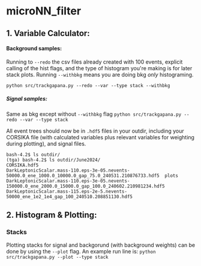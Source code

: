 # microNN_filter

## 1. Variable Calculator: 

#### Background samples: 
Running to `--redo` the csv files already created with 100 events, explicit calling of the hist flags, and the type of histogram you're making is for later stack plots. Running `--withbkg` means you are doing bkg *only* histograming. 

`python src/trackgapana.py --redo --var --type stack --withbkg `

##### Signal samples: 

Same as bkg except without `--withbkg` flag
`python src/trackgapana.py --redo --var --type stack`

All event trees should now be in `.hdf5` files in your outdir, including your CORSIKA file (with calculated variables plus relevant variables for weighting during plotting), and signal files.

```
bash-4.2$ ls outdir/
(tga) bash-4.2$ ls outdir/June2024/
CORSIKA.hdf5                                                                                               DarkLeptonicScalar.mass-110.eps-3e-05.nevents-50000.0_ene_1000.0_10000.0_gap_75.0_240531.210876733.hdf5  plots
DarkLeptonicScalar.mass-110.eps-3e-05.nevents-150000.0_ene_2000.0_15000.0_gap_100.0_240602.210981234.hdf5  DarkLeptonicScalar.mass-115.eps-2e-5.nevents-50000_ene_1e2_1e4_gap_100_240510.208851130.hdf5
```

## 2. Histogram & Plotting: 

### Stacks

Plotting stacks for signal and backgorund (with background weights) can be done by using the `--plot` flag. An example run line is: 
`python src/trackgapana.py --plot --type stack` 
